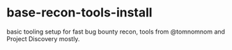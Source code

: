 # base-recon-tools-install
basic tooling setup for fast bug bounty recon, tools from @tomnomnom and Project Discovery mostly.
